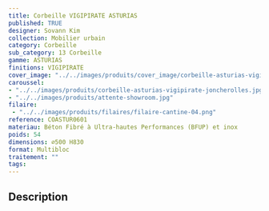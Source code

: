 ```yaml
---
title: Corbeille VIGIPIRATE ASTURIAS 
published: TRUE
designer: Sovann Kim
collection: Mobilier urbain
category: Corbeille
sub_category: 13 Corbeille
gamme: ASTURIAS
finitions: VIGIPIRATE
cover_image: "../../images/produits/cover_image/corbeille-asturias-vigipirate.jpg"
caroussel: 
- "../../images/produits/corbeille-asturias-vigipirate-joncherolles.jpg"
- "../../images/produits/attente-showroom.jpg"
filaire: 
 - "../../images/produits/filaires/filaire-cantine-04.png"
reference: COASTUR0601
materiau: Béton Fibré à Ultra-hautes Performances (BFUP) et inox
poids: 54
dimensions: ⌀500 H830 
format: Multibloc
traitement: ""
tags: 
---
```


## Description
